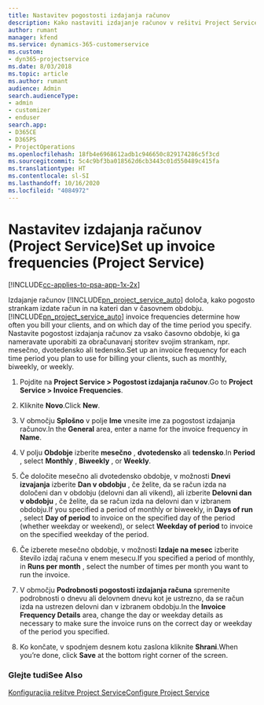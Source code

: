 ```yaml
---
title: Nastavitev pogostosti izdajanja računov
description: Kako nastaviti izdajanje računov v rešitvi Project Service
author: rumant
manager: kfend
ms.service: dynamics-365-customerservice
ms.custom:
- dyn365-projectservice
ms.date: 8/03/2018
ms.topic: article
ms.author: rumant
audience: Admin
search.audienceType:
- admin
- customizer
- enduser
search.app:
- D365CE
- D365PS
- ProjectOperations
ms.openlocfilehash: 18fb4e6968612adb1c946650c829174286c5f3cd
ms.sourcegitcommit: 5c4c9bf3ba018562d6cb3443c01d550489c415fa
ms.translationtype: HT
ms.contentlocale: sl-SI
ms.lasthandoff: 10/16/2020
ms.locfileid: "4084972"
---
```

# <a name="set-up-invoice-frequencies-project-service"></a><span data-ttu-id="fb7d5-103">Nastavitev izdajanja računov (Project Service)</span><span class="sxs-lookup"><span data-stu-id="fb7d5-103">Set up invoice frequencies (Project Service)</span></span>

[!INCLUDE[cc-applies-to-psa-app-1x-2x](../includes/cc-applies-to-psa-app-1x-2x.md)]

<span data-ttu-id="fb7d5-104">Izdajanje računov [!INCLUDE[pn_project_service_auto](../includes/pn-project-service-auto.md)] določa, kako pogosto strankam izdate račun in na kateri dan v časovnem obdobju.</span><span class="sxs-lookup"><span data-stu-id="fb7d5-104">[!INCLUDE[pn_project_service_auto](../includes/pn-project-service-auto.md)] invoice frequencies determine how often you bill your clients, and on which day of the time period you specify.</span></span> <span data-ttu-id="fb7d5-105">Nastavite pogostost izdajanja računov za vsako časovno obdobje, ki ga nameravate uporabiti za obračunavanj storitev svojim strankam, npr. mesečno, dvotedensko ali tedensko.</span><span class="sxs-lookup"><span data-stu-id="fb7d5-105">Set up an invoice frequency for each time period you plan to use for billing your clients, such as monthly, biweekly, or weekly.</span></span>  
  
1.  <span data-ttu-id="fb7d5-106">Pojdite na **Project Service > Pogostost izdajanja računov**.</span><span class="sxs-lookup"><span data-stu-id="fb7d5-106">Go to **Project Service > Invoice Frequencies**.</span></span>  
  
2.  <span data-ttu-id="fb7d5-107">Kliknite **Novo**.</span><span class="sxs-lookup"><span data-stu-id="fb7d5-107">Click **New**.</span></span>  
  
3.  <span data-ttu-id="fb7d5-108">V območju **Splošno** v polje **Ime** vnesite ime za pogostost izdajanja računov.</span><span class="sxs-lookup"><span data-stu-id="fb7d5-108">In the **General** area, enter a name for the invoice frequency in **Name**.</span></span>  
  
4.  <span data-ttu-id="fb7d5-109">V polju **Obdobje** izberite **mesečno** , **dvotedensko** ali **tedensko**.</span><span class="sxs-lookup"><span data-stu-id="fb7d5-109">In **Period** , select **Monthly** , **Biweekly** , or **Weekly**.</span></span>  
  
5.  <span data-ttu-id="fb7d5-110">Če določite mesečno ali dvotedensko obdobje, v možnosti **Dnevi izvajanja** izberite **Dan v obdobju** , če želite, da se račun izda na določeni dan v obdobju (delovni dan ali vikend), ali izberite **Delovni dan v obdobju** , če želite, da se račun izda na delovni dan v izbranem obdobju.</span><span class="sxs-lookup"><span data-stu-id="fb7d5-110">If you specified a period of monthly or biweekly, in **Days of run** , select **Day of period** to invoice on the specified day of the period (whether weekday or weekend), or select **Weekday of period** to invoice on the specified weekday of the period.</span></span>  
  
6.  <span data-ttu-id="fb7d5-111">Če izberete mesečno obdobje, v možnosti **Izdaje na mesec** izberite število izdaj računa v enem mesecu.</span><span class="sxs-lookup"><span data-stu-id="fb7d5-111">If you specified a period of monthly, in **Runs per month** , select the number of times per month you want to run the invoice.</span></span>  
  
7.  <span data-ttu-id="fb7d5-112">V območju **Podrobnosti pogostosti izdajanja računa** spremenite podrobnosti o dnevu ali delovnem dnevu kot je ustrezno, da se račun izda na ustrezen delovni dan v izbranem obdobju.</span><span class="sxs-lookup"><span data-stu-id="fb7d5-112">In the **Invoice Frequency Details** area, change the day or weekday details as necessary to make sure the invoice runs on the correct day or weekday of the period you specified.</span></span>  
  
8.  <span data-ttu-id="fb7d5-113">Ko končate, v spodnjem desnem kotu zaslona kliknite **Shrani**.</span><span class="sxs-lookup"><span data-stu-id="fb7d5-113">When you’re done, click **Save** at the bottom right corner of the screen.</span></span>  
  
### <a name="see-also"></a><span data-ttu-id="fb7d5-114">Glejte tudi</span><span class="sxs-lookup"><span data-stu-id="fb7d5-114">See Also</span></span>  
 [<span data-ttu-id="fb7d5-115">Konfiguracija rešitve Project Service</span><span class="sxs-lookup"><span data-stu-id="fb7d5-115">Configure Project Service</span></span>](../psa/configure.md)
